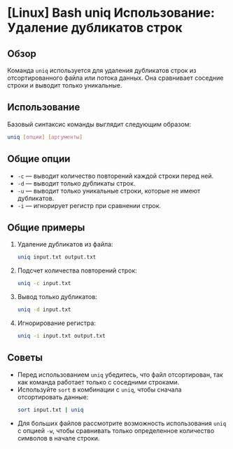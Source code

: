 # [Linux] Bash uniq Использование: Удаление дубликатов строк

## Обзор
Команда `uniq` используется для удаления дубликатов строк из отсортированного файла или потока данных. Она сравнивает соседние строки и выводит только уникальные.

## Использование
Базовый синтаксис команды выглядит следующим образом:

```bash
uniq [опции] [аргументы]
```

## Общие опции
- `-c` — выводит количество повторений каждой строки перед ней.
- `-d` — выводит только дубликаты строк.
- `-u` — выводит только уникальные строки, которые не имеют дубликатов.
- `-i` — игнорирует регистр при сравнении строк.

## Общие примеры
1. Удаление дубликатов из файла:
   ```bash
   uniq input.txt output.txt
   ```

2. Подсчет количества повторений строк:
   ```bash
   uniq -c input.txt
   ```

3. Вывод только дубликатов:
   ```bash
   uniq -d input.txt
   ```

4. Игнорирование регистра:
   ```bash
   uniq -i input.txt output.txt
   ```

## Советы
- Перед использованием `uniq` убедитесь, что файл отсортирован, так как команда работает только с соседними строками.
- Используйте `sort` в комбинации с `uniq`, чтобы сначала отсортировать данные:
  ```bash
  sort input.txt | uniq
  ```
- Для больших файлов рассмотрите возможность использования `uniq` с опцией `-w`, чтобы сравнивать только определенное количество символов в начале строки.
